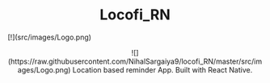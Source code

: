 <h1 align="center"> Locofi_RN </h1>
[!](src/images/Logo.png)
<p align="center">
  ![](https://raw.githubusercontent.com/NihalSargaiya9/locofi_RN/master/src/images/Logo.png)
  Location based reminder App. Built with React Native.
</p>
